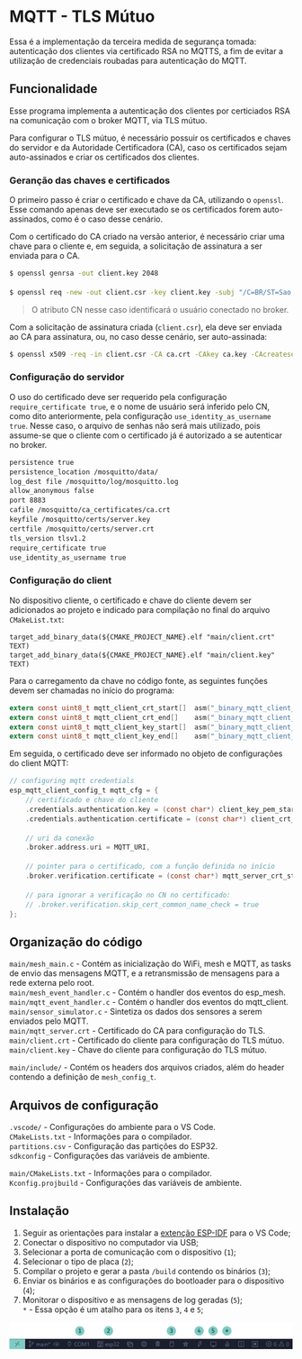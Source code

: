 # MQTT - TLS Mútuo

Essa é a implementação da terceira medida de segurança tomada: autenticação dos clientes via certificado RSA no MQTTS, a fim de evitar a utilização de credenciais roubadas para autenticação do MQTT.  

## Funcionalidade

Esse programa implementa a autenticação dos clientes por certiciados RSA na comunicação com o broker MQTT, via TLS mútuo.  

Para configurar o TLS mútuo, é necessário possuir os certificados e chaves do servidor e da Autoridade Certificadora (CA), caso os certificados sejam auto-assinados e criar os certificados dos clientes.  

### Geranção das chaves e certificados

O primeiro passo é criar o certificado e chave da CA, utilizando o `openssl`. Esse comando apenas deve ser executado se os certificados forem auto-assinados, como é o caso desse cenário.

Com o certificado do CA criado na versão anterior, é necessário criar uma chave para o cliente e, em seguida, a solicitação de assinatura a ser enviada para o CA.  

``` bash
$ openssl genrsa -out client.key 2048

$ openssl req -new -out client.csr -key client.key -subj "/C=BR/ST=Sao Paulo/L=Sao Caetano do Sul/O=Fatec SCS/OU=IoT Mesh Security/CN=station/emailAddress="
```

> O atributo CN nesse caso identificará o usuário conectado no broker.

Com a solicitação de assinatura criada (`client.csr`), ela deve ser enviada ao CA para assinatura, ou, no caso desse cenário, ser auto-assinada:  

``` bash
$ openssl x509 -req -in client.csr -CA ca.crt -CAkey ca.key -CAcreateserial -out client.crt -days 90
```

### Configuração do servidor

O uso do certificado deve ser requerido pela configuração `require_certificate true`, e o nome de usuário será inferido pelo CN, como dito anteriormente, pela configuração `use_identity_as_username true`. Nesse caso, o arquivo de senhas não será mais utilizado, pois assume-se que o cliente com o certificado já é autorizado a se autenticar no broker.

``` txt
persistence true
persistence_location /mosquitto/data/
log_dest file /mosquitto/log/mosquitto.log
allow_anonymous false
port 8883
cafile /mosquitto/ca_certificates/ca.crt
keyfile /mosquitto/certs/server.key
certfile /mosquitto/certs/server.crt
tls_version tlsv1.2
require_certificate true
use_identity_as_username true
```

### Configuração do client

No dispositivo cliente, o certificado e chave do cliente devem ser adicionados ao projeto e indicado para compilação no final do arquivo `CMakeList.txt`:  

``` make
target_add_binary_data(${CMAKE_PROJECT_NAME}.elf "main/client.crt" TEXT)
target_add_binary_data(${CMAKE_PROJECT_NAME}.elf "main/client.key" TEXT)
```

Para o carregamento da chave no código fonte, as seguintes funções devem ser chamadas no início do programa:  

``` C
extern const uint8_t mqtt_client_crt_start[]  asm("_binary_mqtt_client_crt_start");
extern const uint8_t mqtt_client_crt_end[]    asm("_binary_mqtt_client_crt_end");
extern const uint8_t mqtt_client_key_start[]  asm("_binary_mqtt_client_key_start");
extern const uint8_t mqtt_client_key_end[]    asm("_binary_mqtt_client_key_end");
```

Em seguida, o certificado deve ser informado no objeto de configurações do client MQTT:  

``` C
// configuring mqtt credentials
esp_mqtt_client_config_t mqtt_cfg = {
    // certificado e chave do cliente
    .credentials.authentication.key = (const char*) client_key_pem_start,
    .credentials.authentication.certificate = (const char*) client_crt_pem_start,

    // uri da conexão
    .broker.address.uri = MQTT_URI,

    // pointer para o certificado, com a função definida no início
    .broker.verification.certificate = (const char*) mqtt_server_crt_start,
    
    // para ignorar a verificação no CN no certificado:
    // .broker.verification.skip_cert_common_name_check = true
};
```


## Organização do código

`main/mesh_main.c` - Contém as inicialização do WiFi, mesh e MQTT, as tasks de envio das mensagens MQTT, e a retransmissão de mensagens para a rede externa pelo root.  
`main/mesh_event_handler.c` - Contém o handler dos eventos do esp_mesh.  
`main/mqtt_event_handler.c` - Contém o handler dos eventos do mqtt_client.  
`main/sensor_simulator.c` - Sintetiza os dados dos sensores a serem enviados pelo MQTT.  
`main/mqtt_server.crt` - Certificado do CA para configuração do TLS.
`main/client.crt` - Certificado do cliente para configuração do TLS mútuo.
`main/client.key` - Chave do cliente para configuração do TLS mútuo.
  
`main/include/` - Contém os headers dos arquivos criados, além do header contendo a definição de `mesh_config_t`.

## Arquivos de configuração

`.vscode/` - Configurações do ambiente para o VS Code.  
`CMakeLists.txt` - Informações para o compilador.  
`partitions.csv` - Configuração das partições do ESP32.  
`sdkconfig` - Configurações das variáveis de ambiente.  
  
`main/CMakeLists.txt` - Informações para o compilador.  
`Kconfig.projbuild` - Configurações das variáveis de ambiente.  

## Instalação

1. Seguir as orientações para instalar a [extenção ESP-IDF](https://github.com/espressif/vscode-esp-idf-extension/blob/master/docs/tutorial/install.md) para o VS Code;  
2. Conectar o dispositivo no computador via USB;  
3. Selecionar a porta de comunicação com o dispositivo (`1`);  
4. Selecionar o tipo de placa (`2`);  
5. Compilar o projeto e gerar a pasta `/build` contendo os binários (`3`);  
6. Enviar os binários e as configurações do bootloader para o dispositivo (`4`);  
7. Monitorar o dispositivo e as mensagens de log geradas (`5`);  
`*` - Essa opção é um atalho para os itens `3`, `4` e `5`;  

![](../images/vscode.png)


